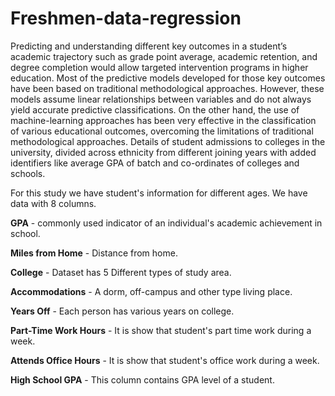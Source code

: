 # Freshmen-data-regression
Predicting and understanding different key outcomes in a student’s academic trajectory such as grade point average, academic retention, and degree completion would allow targeted intervention programs in higher education. Most of the predictive models developed for those key outcomes have been based on traditional methodological approaches. However, these models assume linear relationships between variables and do not always yield accurate predictive classifications. On the other hand, the use of machine-learning approaches has been very effective in the classification of various educational outcomes, overcoming the limitations of traditional methodological approaches. Details of student admissions to colleges in the university, divided across ethnicity from different joining years with added identifiers like average GPA of batch and co-ordinates of colleges and schools.

For this study we have student's information for different ages. We have data with 8 columns.

**GPA** - commonly used indicator of an individual's academic achievement in school.

**Miles from Home** - Distance from home.

**College** - Dataset has 5 Different types of study area.

**Accommodations** - A dorm, off-campus and other type living place.

**Years Off** - Each person has various years on college.

**Part-Time Work Hours** - It is show that student's part time work during a week.

**Attends Office Hours** - It is show that student's office work during a week.

**High School GPA** - This column contains GPA level of a student.

